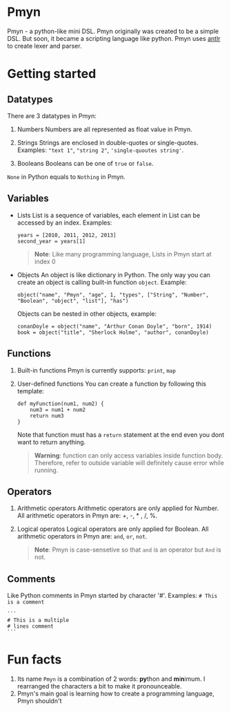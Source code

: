# Pmyn
Pmyn - a python-like mini DSL.
Pmyn originally was created to be a simple DSL. But soon, it became a scripting language like python.
Pmyn uses [antlr](https://www.antlr.org/) to create lexer and parser.

# Getting started
## Datatypes
There are 3 datatypes in Pmyn:
1. Numbers
Numbers are all represented as float value in Pmyn.

2. Strings
Strings are enclosed in double\-quotes or single-quotes. Examples: `"text 1"`, `"string 2"`, `'single-quoutes string'`.

3. Booleans
Booleans can be one of `true` or `false`.

`None` in Python equals to `Nothing` in Pmyn.

## Variables
- Lists
List is a sequence of variables, each element in List can be accessed by an index. Examples:
   ```
   years = [2010, 2011, 2012, 2013]
   second_year = years[1]
   ```
   >**Note**: Like many programming language, Lists in Pmyn start at index 0
- Objects
An object is like dictionary in Python. The only way you can create an object is calling built-in function `object`. Example: 
   ```
   object("name", "Pmyn", "age", 1, "types", ["String", "Number", "Boolean", "object", "list"], "has")
   ```
   Objects can be nested in other objects, example:
   ```
   conanDoyle = object("name", "Arthur Conan Doyle", "born", 1914)
   book = object("title", "Sherlock Holme", "author", conanDoyle)
   ```

## Functions
1. Built-in functions
Pmyn is currently supports: `print`, `map`

2. User-defined functions
You can create a function by following this template:
    ```
    def myFunction(num1, num2) {
        num3 = num1 + num2
        return num3
    }
    ```
   Note that function must has a `return` statement at the end even you dont want to return anything.
   > **Warning**: function can only access variables inside function body. Therefore, refer to outside variable will definitely cause error while running.

## Operators
1. Arithmetic operators
   Arithmetic operators are only applied for Number. All arithmetic operators in Pmyn are: +, -, \* , /, %.

2. Logical operatos
   Logical operators are only applied for Boolean. All arithmetic operators in Pmyn are: `and`, `or`, `not`.
   >**Note**: Pmyn is case-sensetive so that `and` is an operator but `And` is not.

## Comments
Like Python comments in Pmyn started by character '#'. Examples:
    ```
    # This is a comment
    ```

    ```
    # This is a multiple
    # lines comment
    ```
# Fun facts
1. Its name `Pmyn` is a combination of 2 words: **py**thon and **m**i**n**imum. I rearranged the characters a bit to make it pronounceable.
2. Pmyn's main goal is learning how to create a programming language, Pmyn shouldn't
